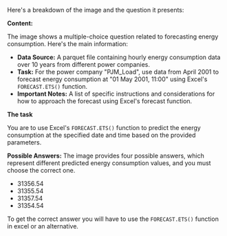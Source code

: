 Here's a breakdown of the image and the question it presents:

**Content:**

The image shows a multiple-choice question related to forecasting energy consumption. Here's the main information:

*   **Data Source:** A parquet file containing hourly energy consumption data over 10 years from different power companies.
*   **Task:**  For the power company "PJM\_Load", use data from April 2001 to forecast energy consumption at "01 May 2001, 11:00" using Excel's `FORECAST.ETS()` function.
*   **Important Notes:** A list of specific instructions and considerations for how to approach the forecast using Excel's forecast function.

**The task**

You are to use Excel's `FORECAST.ETS()` function to predict the energy consumption at the specified date and time based on the provided parameters.

**Possible Answers:** The image provides four possible answers, which represent different predicted energy consumption values, and you must choose the correct one.

*   31356.54
*   31355.54
*   31357.54
*   31354.54

To get the correct answer you will have to use the `FORECAST.ETS()` function in excel or an alternative.